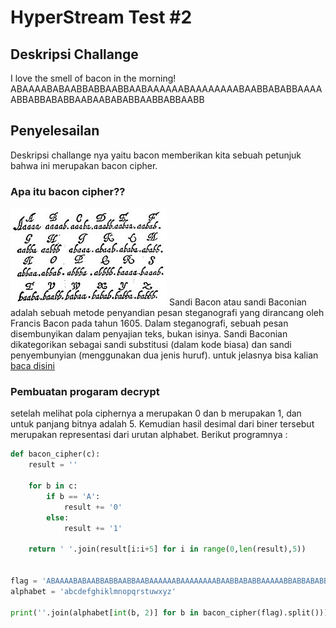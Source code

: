 # HyperStream Test #2
## Deskripsi Challange
I love the smell of bacon in the morning! ABAAAABABAABBABBAABBAABAAAAAABAAAAAAAABAABBABABBAAAAABBABBABABBAABAABABABBAABBABBAABB

## Penyelesailan
Deskripsi challange nya yaitu bacon memberikan kita sebuah petunjuk bahwa ini merupakan bacon cipher.
### Apa itu bacon cipher??
![alt text](image.png)
Sandi Bacon atau sandi Baconian adalah sebuah metode penyandian pesan steganografi yang dirancang oleh Francis Bacon pada tahun 1605. Dalam steganografi, sebuah pesan disembunyikan dalam penyajian teks, bukan isinya. Sandi Baconian dikategorikan sebagai sandi substitusi (dalam kode biasa) dan sandi penyembunyian (menggunakan dua jenis huruf). untuk jelasnya bisa kalian [baca disini](https://en.wikipedia.org/wiki/Bacon%27s_cipher)

### Pembuatan progaram decrypt
setelah melihat pola ciphernya a merupakan 0 dan b merupakan 1, dan untuk panjang bitnya adalah 5. Kemudian hasil desimal dari biner tersebut merupakan representasi dari urutan alphabet. Berikut programnya :

```python
def bacon_cipher(c):
    result = ''

    for b in c:
        if b == 'A':
            result += '0'
        else:
            result += '1'

    return ' '.join(result[i:i+5] for i in range(0,len(result),5))


flag = 'ABAAAABABAABBABBAABBAABAAAAAABAAAAAAAABAABBABABBAAAAABBABBABABBAABAABABABBAABBABBAABB'
alphabet = 'abcdefghiklmnopqrstuwxyz'

print(''.join(alphabet[int(b, 2)] for b in bacon_cipher(flag).split()))
```
